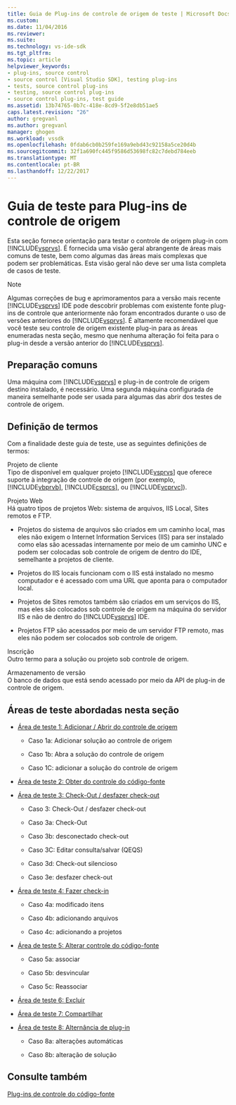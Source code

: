 ```yaml
---
title: Guia de Plug-ins de controle de origem de teste | Microsoft Docs
ms.custom: 
ms.date: 11/04/2016
ms.reviewer: 
ms.suite: 
ms.technology: vs-ide-sdk
ms.tgt_pltfrm: 
ms.topic: article
helpviewer_keywords:
- plug-ins, source control
- source control [Visual Studio SDK], testing plug-ins
- tests, source control plug-ins
- testing, source control plug-ins
- source control plug-ins, test guide
ms.assetid: 13b74765-0b7c-418e-8cd9-5f2e8db51ae5
caps.latest.revision: "26"
author: gregvanl
ms.author: gregvanl
manager: ghogen
ms.workload: vssdk
ms.openlocfilehash: 0fdab6cb0b259fe169a9ebd43c92158a5ce20d4b
ms.sourcegitcommit: 32f1a690fc445f9586d53698fc82c7debd784eeb
ms.translationtype: MT
ms.contentlocale: pt-BR
ms.lasthandoff: 12/22/2017
---
```

# <a name="test-guide-for-source-control-plug-ins"></a>Guia de teste para Plug-ins de controle de origem
Esta seção fornece orientação para testar o controle de origem plug-in com [!INCLUDE[vsprvs](../../code-quality/includes/vsprvs_md.md)]. É fornecida uma visão geral abrangente de áreas mais comuns de teste, bem como algumas das áreas mais complexas que podem ser problemáticas. Esta visão geral não deve ser uma lista completa de casos de teste.  
  
> [!NOTE]
>  Algumas correções de bug e aprimoramentos para a versão mais recente [!INCLUDE[vsprvs](../../code-quality/includes/vsprvs_md.md)] IDE pode descobrir problemas com existente fonte plug-ins de controle que anteriormente não foram encontrados durante o uso de versões anteriores do [!INCLUDE[vsprvs](../../code-quality/includes/vsprvs_md.md)]. É altamente recomendável que você teste seu controle de origem existente plug-in para as áreas enumeradas nesta seção, mesmo que nenhuma alteração foi feita para o plug-in desde a versão anterior do [!INCLUDE[vsprvs](../../code-quality/includes/vsprvs_md.md)].  
  
## <a name="common-preparation"></a>Preparação comuns  
 Uma máquina com [!INCLUDE[vsprvs](../../code-quality/includes/vsprvs_md.md)] e plug-in de controle de origem destino instalado, é necessário. Uma segunda máquina configurada de maneira semelhante pode ser usada para algumas das abrir dos testes de controle de origem.  
  
## <a name="definition-of-terms"></a>Definição de termos  
 Com a finalidade deste guia de teste, use as seguintes definições de termos:  
  
 Projeto de cliente  
 Tipo de disponível em qualquer projeto [!INCLUDE[vsprvs](../../code-quality/includes/vsprvs_md.md)] que oferece suporte à integração de controle de origem (por exemplo, [!INCLUDE[vbprvb](../../code-quality/includes/vbprvb_md.md)], [!INCLUDE[csprcs](../../data-tools/includes/csprcs_md.md)], ou [!INCLUDE[vcprvc](../../code-quality/includes/vcprvc_md.md)]).  
  
 Projeto Web  
 Há quatro tipos de projetos Web: sistema de arquivos, IIS Local, Sites remotos e FTP.  
  
-   Projetos do sistema de arquivos são criados em um caminho local, mas eles não exigem o Internet Information Services (IIS) para ser instalado como elas são acessadas internamente por meio de um caminho UNC e podem ser colocadas sob controle de origem de dentro do IDE, semelhante a projetos de cliente.  
  
-   Projetos do IIS locais funcionam com o IIS está instalado no mesmo computador e é acessado com uma URL que aponta para o computador local.  
  
-   Projetos de Sites remotos também são criados em um serviços do IIS, mas eles são colocados sob controle de origem na máquina do servidor IIS e não de dentro do [!INCLUDE[vsprvs](../../code-quality/includes/vsprvs_md.md)] IDE.  
  
-   Projetos FTP são acessados por meio de um servidor FTP remoto, mas eles não podem ser colocados sob controle de origem.  
  
 Inscrição  
 Outro termo para a solução ou projeto sob controle de origem.  
  
 Armazenamento de versão  
 O banco de dados que está sendo acessado por meio da API de plug-in de controle de origem.  
  
## <a name="test-areas-covered-in-this-section"></a>Áreas de teste abordadas nesta seção  
  
-   [Área de teste 1: Adicionar / Abrir do controle de origem](../../extensibility/internals/test-area-1-add-to-open-from-source-control.md)  
  
    -   Caso 1a: Adicionar solução ao controle de origem  
  
    -   Caso 1b: Abra a solução do controle de origem  
  
    -   Caso 1C: adicionar a solução do controle de origem  
  
-   [Área de teste 2: Obter do controle do código-fonte](../../extensibility/internals/test-area-2-get-from-source-control.md)  
  
-   [Área de teste 3: Check-Out / desfazer check-out](../../extensibility/internals/test-area-3-check-out-undo-checkout.md)  
  
    -   Caso 3: Check-Out / desfazer check-out  
  
    -   Caso 3a: Check-Out  
  
    -   Caso 3b: desconectado check-out  
  
    -   Caso 3C: Editar consulta/salvar (QEQS)  
  
    -   Caso 3d: Check-out silencioso  
  
    -   Caso 3e: desfazer check-out  
  
-   [Área de teste 4: Fazer check-in](../../extensibility/internals/test-area-4-check-in.md)  
  
    -   Caso 4a: modificado itens  
  
    -   Caso 4b: adicionando arquivos  
  
    -   Caso 4c: adicionando a projetos  
  
-   [Área de teste 5: Alterar controle do código-fonte](../../extensibility/internals/test-area-5-change-source-control.md)  
  
    -   Caso 5a: associar  
  
    -   Caso 5b: desvincular  
  
    -   Caso 5c: Reassociar  
  
-   [Área de teste 6: Excluir](../../extensibility/internals/test-area-6-delete.md)  
  
-   [Área de teste 7: Compartilhar](../../extensibility/internals/test-area-7-share.md)  
  
-   [Área de teste 8: Alternância de plug-in](../../extensibility/internals/test-area-8-plug-in-switching.md)  
  
    -   Caso 8a: alterações automáticas  
  
    -   Caso 8b: alteração de solução  
  
## <a name="see-also"></a>Consulte também  
 [Plug-ins de controle do código-fonte](../../extensibility/source-control-plug-ins.md)